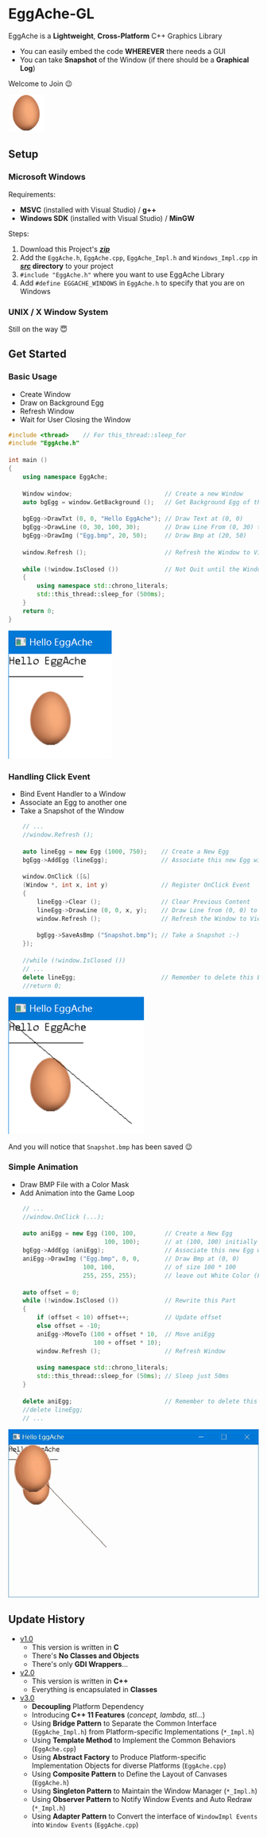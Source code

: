 # EggAche-GL

EggAche is a **Lightweight**, **Cross-Platform** C++ Graphics Library

- You can easily embed the code **WHEREVER** there needs a GUI
- You can take **Snapshot** of the Window (if there should be a **Graphical Log**)

Welcome to Join :wink:

![Egg](Test_Windows/Egg.bmp)

## Setup

### Microsoft Windows

Requirements:

- **MSVC** (installed with Visual Studio) / **g++**
- **Windows SDK** (installed with Visual Studio) / **MinGW**

Steps:

1. Download this Project's **_[zip](https://github.com/BOT-Man-JL/EggAche-GL/archive/master.zip)_**
2. Add the `EggAche.h`, `EggAche.cpp`, `EggAche_Impl.h` and `Windows_Impl.cpp` in **_[src](https://github.com/BOT-Man-JL/EggAche-GL/tree/master/src)_ directory** to your project
3. `#include "EggAche.h"` where you want to use EggAche Library
4. Add `#define EGGACHE_WINDOWS` in `EggAche.h` to specify that you are on Windows

### UNIX / X Window System

Still on the way :innocent:

## Get Started

### Basic Usage

- Create Window
- Draw on Background Egg
- Refresh Window
- Wait for User Closing the Window

``` c++
#include <thread>    // For this_thread::sleep_for
#include "EggAche.h"

int main ()
{
    using namespace EggAche;

    Window window;                          // Create a new Window
    auto bgEgg = window.GetBackground ();   // Get Background Egg of this Window

    bgEgg->DrawTxt (0, 0, "Hello EggAche"); // Draw Text at (0, 0)
    bgEgg->DrawLine (0, 30, 100, 30);       // Draw Line From (0, 30) to (100, 30)
    bgEgg->DrawImg ("Egg.bmp", 20, 50);     // Draw Bmp at (20, 50)

    window.Refresh ();                      // Refresh the Window to View Changes

    while (!window.IsClosed ())             // Not Quit until the Window is closed
    {
        using namespace std::chrono_literals;
        std::this_thread::sleep_for (500ms);
    }
    return 0;
}
```

![Basic](Demo/Basic.png)

### Handling Click Event

- Bind Event Handler to a Window
- Associate an Egg to another one
- Take a Snapshot of the Window

``` c++
    // ...
    //window.Refresh ();
    
    auto lineEgg = new Egg (1000, 750);    // Create a New Egg
    bgEgg->AddEgg (lineEgg);               // Associate this new Egg with Background Egg

    window.OnClick ([&]
    (Window *, int x, int y)               // Register OnClick Event
    {
        lineEgg->Clear ();                 // Clear Previous Content
        lineEgg->DrawLine (0, 0, x, y);    // Draw Line from (0, 0) to the Point you Clicked
        window.Refresh ();                 // Refresh the Window to View Changes

        bgEgg->SaveAsBmp ("Snapshot.bmp"); // Take a Snapshot :-)
    });

    //while (!window.IsClosed ())
    // ...
    delete lineEgg;                        // Remember to delete this Egg
    //return 0;
```

![Click](Demo/Click.png)

And you will notice that `Snapshot.bmp` has been saved :wink:

### Simple Animation

- Draw BMP File with a Color Mask
- Add Animation into the Game Loop

``` c++
    // ...
    //window.OnClick (...);

    auto aniEgg = new Egg (100, 100,        // Create a New Egg
                           100, 100);       // at (100, 100) initially
    bgEgg->AddEgg (aniEgg);                 // Associate this new Egg with Background Egg
    aniEgg->DrawImg ("Egg.bmp", 0, 0,       // Draw Bmp at (0, 0)
                     100, 100,              // of size 100 * 100
                     255, 255, 255);        // leave out White Color (FFFFFF)

    auto offset = 0;
    while (!window.IsClosed ())             // Rewrite this Part
    {
        if (offset < 10) offset++;          // Update offset
        else offset = -10;
        aniEgg->MoveTo (100 + offset * 10,  // Move aniEgg
                        100 + offset * 10);
        window.Refresh ();                  // Refresh Window

        using namespace std::chrono_literals;
        std::this_thread::sleep_for (50ms); // Sleep just 50ms
    }

    delete aniEgg;                          // Remember to delete this Egg
    //delete lineEgg;
    // ...
```

![Animation](Demo/Animation.gif)

## Update History

- [v1.0](https://github.com/BOT-Man-JL/EggAche-GL/raw/master/EggAche_C.zip)
  - This version is written in **C**
  - There's **No Classes and Objects**
  - There's only **GDI Wrappers**...
- [v2.0](https://github.com/BOT-Man-JL/EggAche-GL/releases/tag/v2.0)
  - This version is written in **C++**
  - Everything is encapsulated in **Classes**
- [v3.0](https://github.com/BOT-Man-JL/EggAche-GL/archive/master.zip)
  - **Decoupling** Platform Dependency
  - Introducing **C++ 11 Features** (*concept, lambda, stl...*)
  - Using **Bridge Pattern** to Separate the Common Interface (`EggAche_Impl.h`) from Platform-specific Implementations (`*_Impl.h`)
  - Using **Template Method** to Implement the Common Behaviors (`EggAche.cpp`)
  - Using **Abstract Factory** to Produce Platform-specific Implementation Objects for diverse Platforms (`EggAche.cpp`)
  - Using **Composite Pattern** to Define the Layout of Canvases (`EggAche.h`)
  - Using **Singleton Pattern** to Maintain the Window Manager (`*_Impl.h`)
  - Using **Observer Pattern** to Notify Window Events and Auto Redraw (`*_Impl.h`)
  - Using **Adapter Pattern** to Convert the interface of `WindowImpl Events` into `Window Events` (`EggAche.cpp`)